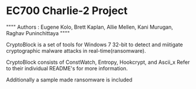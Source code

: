 # EC700 Charlie-2 Project
"""" Authors : Eugene Kolo, Brett Kaplan, Allie Mellen, Kani Murugan, Raghav Puninchittaya """"

CryptoBlock is a set of tools for Windows 7 32-bit to detect and miitigate cryptographic malware attacks in real-time(ransomware).

CryptoBlock consists of ConstWatch, Entropy, Hookcrypt, and Ascii_x
Refer to their individual README's for more information.

Additionally a sample made ransomware is included
